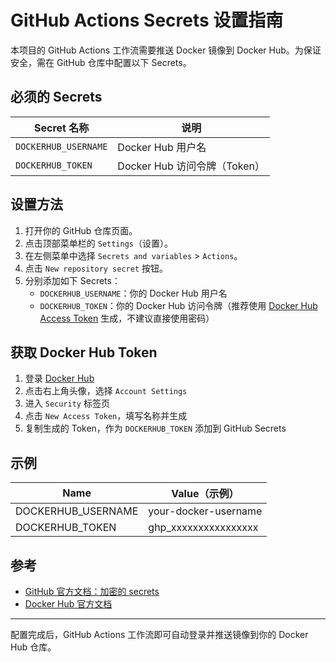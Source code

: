# GitHub Actions Secrets 设置指南

本项目的 GitHub Actions 工作流需要推送 Docker 镜像到 Docker Hub。为保证安全，需在 GitHub 仓库中配置以下 Secrets。

## 必须的 Secrets

| Secret 名称           | 说明                       |
|----------------------|----------------------------|
| `DOCKERHUB_USERNAME` | Docker Hub 用户名           |
| `DOCKERHUB_TOKEN`    | Docker Hub 访问令牌（Token）|

## 设置方法

1. 打开你的 GitHub 仓库页面。
2. 点击顶部菜单栏的 `Settings`（设置）。
3. 在左侧菜单中选择 `Secrets and variables` > `Actions`。
4. 点击 `New repository secret` 按钮。
5. 分别添加如下 Secrets：
   - `DOCKERHUB_USERNAME`：你的 Docker Hub 用户名
   - `DOCKERHUB_TOKEN`：你的 Docker Hub 访问令牌（推荐使用 [Docker Hub Access Token](https://hub.docker.com/settings/security) 生成，不建议直接使用密码）

## 获取 Docker Hub Token

1. 登录 [Docker Hub](https://hub.docker.com/)
2. 点击右上角头像，选择 `Account Settings`
3. 进入 `Security` 标签页
4. 点击 `New Access Token`，填写名称并生成
5. 复制生成的 Token，作为 `DOCKERHUB_TOKEN` 添加到 GitHub Secrets

## 示例

| Name                | Value（示例）      |
|---------------------|--------------------|
| DOCKERHUB_USERNAME  | your-docker-username |
| DOCKERHUB_TOKEN     | ghp_xxxxxxxxxxxxxxxx |

## 参考
- [GitHub 官方文档：加密的 secrets](https://docs.github.com/zh/actions/security-guides/encrypted-secrets)
- [Docker Hub 官方文档](https://docs.docker.com/docker-hub/access-tokens/)

---

配置完成后，GitHub Actions 工作流即可自动登录并推送镜像到你的 Docker Hub 仓库。
